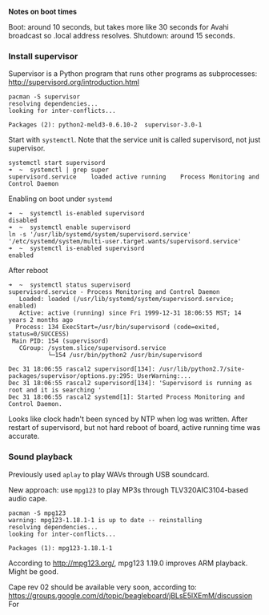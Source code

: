 **Notes on boot times**

Boot: around 10 seconds, but takes more like 30 seconds for Avahi broadcast so .local address resolves.
Shutdown: around 15 seconds.

### Install supervisor ###

Supervisor is a Python program that runs other programs as subprocesses: http://supervisord.org/introduction.html

    pacman -S supervisor   
    resolving dependencies...
    looking for inter-conflicts...

    Packages (2): python2-meld3-0.6.10-2  supervisor-3.0-1

Start with `systemctl`. Note that the service unit is called supervisord, not just supervisor.

    systemctl start supervisord                      
    ➜  ~  systemctl | grep super     
    supervisord.service    loaded active running    Process Monitoring and Control Daemon

Enabling on boot under `systemd`

    ➜  ~  systemctl is-enabled supervisord
    disabled
    ➜  ~  systemctl enable supervisord
    ln -s '/usr/lib/systemd/system/supervisord.service' '/etc/systemd/system/multi-user.target.wants/supervisord.service'
    ➜  ~  systemctl is-enabled supervisord
    enabled

After reboot

    ➜  ~  systemctl status supervisord    
    supervisord.service - Process Monitoring and Control Daemon
       Loaded: loaded (/usr/lib/systemd/system/supervisord.service; enabled)
       Active: active (running) since Fri 1999-12-31 18:06:55 MST; 14 years 2 months ago
      Process: 134 ExecStart=/usr/bin/supervisord (code=exited, status=0/SUCCESS)
     Main PID: 154 (supervisord)
       CGroup: /system.slice/supervisord.service
               └─154 /usr/bin/python2 /usr/bin/supervisord
    
    Dec 31 18:06:55 rascal2 supervisord[134]: /usr/lib/python2.7/site-packages/supervisor/options.py:295: UserWarning:...
    Dec 31 18:06:55 rascal2 supervisord[134]: 'Supervisord is running as root and it is searching '
    Dec 31 18:06:55 rascal2 systemd[1]: Started Process Monitoring and Control Daemon.

Looks like clock hadn't been synced by NTP when log was written. After restart of supervisord, but not hard reboot of board, active running time was accurate.

### Sound playback ###

Previously used `aplay` to play WAVs through USB soundcard.

New approach: use `mpg123` to play MP3s through TLV320AIC3104-based audio cape.

    pacman -S mpg123
    warning: mpg123-1.18.1-1 is up to date -- reinstalling
    resolving dependencies...
    looking for inter-conflicts...
    
    Packages (1): mpg123-1.18.1-1

According to http://mpg123.org/, mpg123 1.19.0 improves ARM playback. Might be good.

Cape rev 02 should be available very soon, according to: https://groups.google.com/d/topic/beagleboard/jBLsE5lXEmM/discussion
For 

